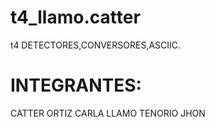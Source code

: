 # t4_llamo.catter
t4     DETECTORES,CONVERSORES,ASCIIC. 

# INTEGRANTES:
CATTER ORTIZ CARLA 
LLAMO TENORIO JHON

